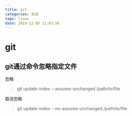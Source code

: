 ```yaml
---
title: git
categories: 杂谈
tags: linux
date: 2019-12-05 11:03:56
---
```

# git

## git通过命令忽略指定文件

忽略
> git update-index --assume-unchanged /path/to/file

取消忽略

> git update-index --no-assume-unchanged /path/to/file